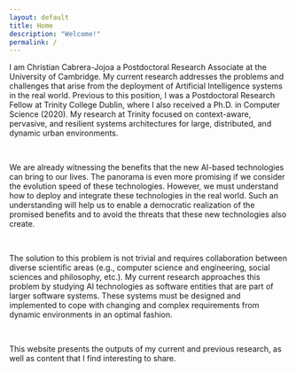 ```yaml
---
layout: default
title: Home
description: "Welcome!"
permalink: /
---
```


<p>
   I am Christian Cabrera-Jojoa a Postdoctoral Research Associate at the University of Cambridge.
   My current research addresses the problems and challenges that arise from the deployment of 
   Artificial Intelligence systems in the real world. Previous to this position, I was a Postdoctoral 
   Research Fellow at Trinity College Dublin, where I also received a Ph.D. in Computer Science (2020). 
   My research at Trinity focused on context-aware, pervasive, and resilient systems architectures for 
   large, distributed, and dynamic urban environments.
</p>
<br>
<p>
   We are already witnessing the benefits that the new AI-based technologies can bring to our lives. 
   The panorama is even more promising if we consider the evolution speed of these technologies. 
   However, we must understand how to deploy and integrate these technologies in the real world. Such an 
   understanding will help us to enable a democratic realization of the promised benefits and to avoid the 
   threats that these new technologies also create. 
</p>
<br>
<p>
   The solution to this problem is not trivial and requires collaboration between diverse scientific areas 
   (e.g., computer science and engineering, social sciences and philosophy, etc.). My current research approaches 
   this problem by studying AI technologies as software entities that are part of larger software systems. 
   These systems must be designed and implemented to cope with changing and complex requirements from dynamic 
   environments in an optimal fashion.
</p>
<br>
<p>
   This website presents the outputs of my current and previous research, as well as content that I find interesting to share.
</p>

